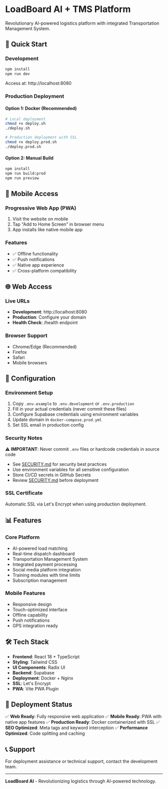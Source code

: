 # LoadBoard AI + TMS Platform

Revolutionary AI-powered logistics platform with integrated Transportation Management System.

## 🚀 Quick Start

### Development
```bash
npm install
npm run dev
```
Access at: http://localhost:8080

### Production Deployment

#### Option 1: Docker (Recommended)
```bash
# Local deployment
chmod +x deploy.sh
./deploy.sh

# Production deployment with SSL
chmod +x deploy.prod.sh
./deploy.prod.sh
```

#### Option 2: Manual Build
```bash
npm install
npm run build:prod
npm run preview
```

## 📱 Mobile Access

### Progressive Web App (PWA)
1. Visit the website on mobile
2. Tap "Add to Home Screen" in browser menu
3. App installs like native mobile app

### Features
- ✅ Offline functionality
- ✅ Push notifications
- ✅ Native app experience
- ✅ Cross-platform compatibility

## 🌐 Web Access

### Live URLs
- **Development**: http://localhost:8080
- **Production**: Configure your domain
- **Health Check**: /health endpoint

### Browser Support
- Chrome/Edge (Recommended)
- Firefox
- Safari
- Mobile browsers

## 🔧 Configuration

### Environment Setup
1. Copy `.env.example` to `.env.development` or `.env.production`
2. Fill in your actual credentials (never commit these files)
3. Configure Supabase credentials using environment variables
4. Update domain in `docker-compose.prod.yml`
5. Set SSL email in production config

### Security Notes
⚠️ **IMPORTANT**: Never commit `.env` files or hardcode credentials in source code
- See [SECURITY.md](SECURITY.md) for security best practices
- Use environment variables for all sensitive configuration
- Store CI/CD secrets in GitHub Secrets
- Review [SECURITY.md](SECURITY.md) before deployment

### SSL Certificate
Automatic SSL via Let's Encrypt when using production deployment.

## 📊 Features

### Core Platform
- AI-powered load matching
- Real-time dispatch dashboard
- Transportation Management System
- Integrated payment processing
- Social media platform integration
- Training modules with time limits
- Subscription management

### Mobile Features
- Responsive design
- Touch-optimized interface
- Offline capability
- Push notifications
- GPS integration ready

## 🛠️ Tech Stack

- **Frontend**: React 18 + TypeScript
- **Styling**: Tailwind CSS
- **UI Components**: Radix UI
- **Backend**: Supabase
- **Deployment**: Docker + Nginx
- **SSL**: Let's Encrypt
- **PWA**: Vite PWA Plugin

## 🚀 Deployment Status

✅ **Web Ready**: Fully responsive web application
✅ **Mobile Ready**: PWA with native app features
✅ **Production Ready**: Docker containerized with SSL
✅ **SEO Optimized**: Meta tags and keyword interception
✅ **Performance Optimized**: Code splitting and caching

## 📞 Support

For deployment assistance or technical support, contact the development team.

---

**LoadBoard AI** - Revolutionizing logistics through AI-powered technology.
